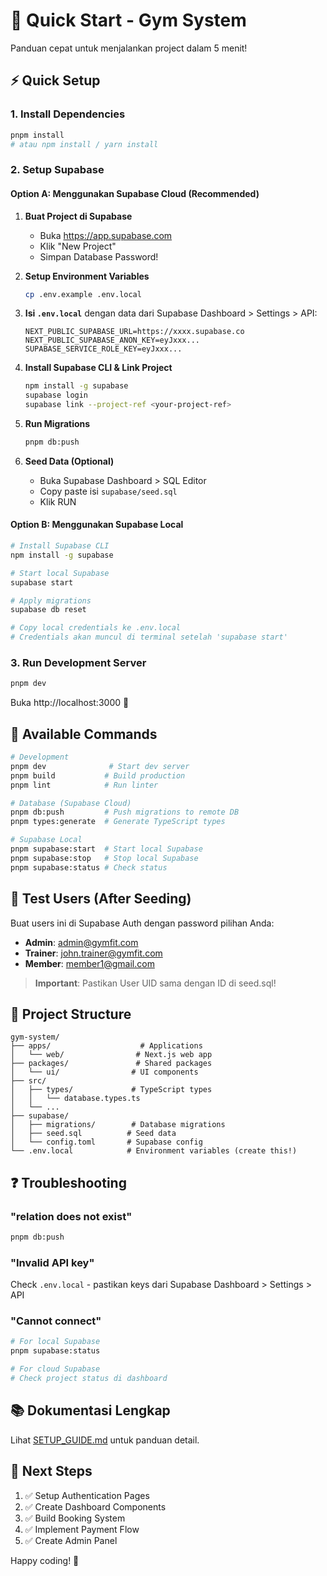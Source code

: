 # 🚀 Quick Start - Gym System

Panduan cepat untuk menjalankan project dalam 5 menit!

## ⚡ Quick Setup

### 1. Install Dependencies

```bash
pnpm install
# atau npm install / yarn install
```

### 2. Setup Supabase

#### Option A: Menggunakan Supabase Cloud (Recommended)

1. **Buat Project di Supabase**
   - Buka https://app.supabase.com
   - Klik "New Project"
   - Simpan Database Password!

2. **Setup Environment Variables**
   ```bash
   cp .env.example .env.local
   ```

3. **Isi `.env.local`** dengan data dari Supabase Dashboard > Settings > API:
   ```env
   NEXT_PUBLIC_SUPABASE_URL=https://xxxx.supabase.co
   NEXT_PUBLIC_SUPABASE_ANON_KEY=eyJxxx...
   SUPABASE_SERVICE_ROLE_KEY=eyJxxx...
   ```

4. **Install Supabase CLI & Link Project**
   ```bash
   npm install -g supabase
   supabase login
   supabase link --project-ref <your-project-ref>
   ```

5. **Run Migrations**
   ```bash
   pnpm db:push
   ```

6. **Seed Data (Optional)**
   - Buka Supabase Dashboard > SQL Editor
   - Copy paste isi `supabase/seed.sql`
   - Klik RUN

#### Option B: Menggunakan Supabase Local

```bash
# Install Supabase CLI
npm install -g supabase

# Start local Supabase
supabase start

# Apply migrations
supabase db reset

# Copy local credentials ke .env.local
# Credentials akan muncul di terminal setelah 'supabase start'
```

### 3. Run Development Server

```bash
pnpm dev
```

Buka http://localhost:3000 🎉

## 📝 Available Commands

```bash
# Development
pnpm dev              # Start dev server
pnpm build           # Build production
pnpm lint            # Run linter

# Database (Supabase Cloud)
pnpm db:push         # Push migrations to remote DB
pnpm types:generate  # Generate TypeScript types

# Supabase Local
pnpm supabase:start  # Start local Supabase
pnpm supabase:stop   # Stop local Supabase
pnpm supabase:status # Check status
```

## 🧪 Test Users (After Seeding)

Buat users ini di Supabase Auth dengan password pilihan Anda:

- **Admin**: admin@gymfit.com
- **Trainer**: john.trainer@gymfit.com
- **Member**: member1@gmail.com

> **Important**: Pastikan User UID sama dengan ID di seed.sql!

## 📁 Project Structure

```
gym-system/
├── apps/                    # Applications
│   └── web/                # Next.js web app
├── packages/               # Shared packages
│   └── ui/                # UI components
├── src/
│   ├── types/             # TypeScript types
│   │   └── database.types.ts
│   └── ...
├── supabase/
│   ├── migrations/        # Database migrations
│   ├── seed.sql          # Seed data
│   └── config.toml       # Supabase config
└── .env.local            # Environment variables (create this!)
```

## ❓ Troubleshooting

### "relation does not exist"
```bash
pnpm db:push
```

### "Invalid API key"
Check `.env.local` - pastikan keys dari Supabase Dashboard > Settings > API

### "Cannot connect"
```bash
# For local Supabase
pnpm supabase:status

# For cloud Supabase
# Check project status di dashboard
```

## 📚 Dokumentasi Lengkap

Lihat [SETUP_GUIDE.md](./SETUP_GUIDE.md) untuk panduan detail.

## 🎯 Next Steps

1. ✅ Setup Authentication Pages
2. ✅ Create Dashboard Components
3. ✅ Build Booking System
4. ✅ Implement Payment Flow
5. ✅ Create Admin Panel

Happy coding! 💪
